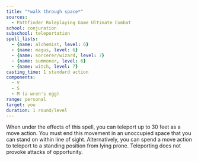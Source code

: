 ```yaml
---
title: "*walk through space*"
sources:
  - Pathfinder Roleplaying Game Ultimate Combat
school: conjuration
subschool: teleportation
spell_lists:
  - {name: alchemist, level: 6}
  - {name: magus, level: 6}
  - {name: sorcerer/wizard, level: 7}
  - {name: summoner, level: 6}
  - {name: witch, level: 7}
casting_time: 1 standard action
components:
  - V
  - S
  - M (a wren's egg)
range: personal
target: you
duration: 1 round/level
---
```


When under the effects of this spell, you can teleport up to 30 feet as a move action. You must end this movement in an unoccupied space that you can stand on within line of sight. Alternatively, you can spend a move action to teleport to a standing position from lying prone. Teleporting does not provoke attacks of opportunity.

